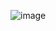 ![image](https://user-images.githubusercontent.com/105937934/221578464-c1f981ef-c26d-4c6e-b7c6-0a1176393d1a.png)
